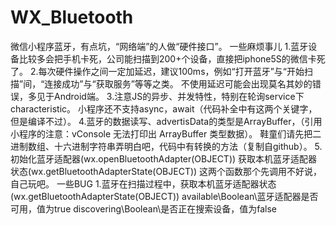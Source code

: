 # WX_Bluetooth
微信小程序蓝牙，有点坑，“网络端”的人做“硬件接口”。
一些麻烦事儿
1.蓝牙设备比较多会把手机卡死，公司能扫描到200+个设备，直接把iphone5S的微信卡死了。
2.每次硬件操作之间一定加延迟，建议100ms，例如“打开蓝牙”与“开始扫描”间，“连接成功”与“获取服务”等等之类。
不使用延迟可能会出现莫名其妙的错误，多见于Android端。
3.注意JS的异步、并发特性，特别在轮询service下characteristic。
小程序还不支持async，await（代码补全中有这两个关键字，但是编译不过）。
4.蓝牙的数据读写、advertisData的类型是ArrayBuffer，（引用小程序的注意：vConsole 无法打印出 ArrayBuffer 类型数据）。
鞋童们请先把二进制数组、十六进制字符串弄明白吧，代码中有转换的方法（复制自github）。
5.初始化蓝牙适配器(wx.openBluetoothAdapter(OBJECT))
获取本机蓝牙适配器状态(wx.getBluetoothAdapterState(OBJECT))
这两个函数那个先调用不好说，自己玩吧。
一些BUG
1.蓝牙在扫描过程中，获取本机蓝牙适配器状态(wx.getBluetoothAdapterState(OBJECT))
available\Boolean\蓝牙适配器是否可用，值为true
discovering\Boolean\是否正在搜索设备，值为false
